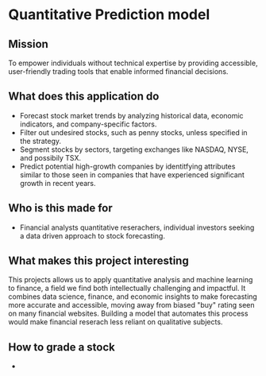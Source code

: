 # Quantitative Prediction model 

## Mission
To empower individuals without technical expertise by providing accessible, user-friendly trading tools that enable informed financial decisions.

## What does this application do

- Forecast stock market trends by analyzing historical data, economic indicators, and company-specific factors.
- Filter out undesired stocks, such as penny stocks, unless specified in the strategy.
- Segment stocks by sectors, targeting exchanges like NASDAQ, NYSE, and possibily TSX.
- Predict potential high-growth companies by identitfying attributes similar to those seen in companies that have experienced significant growth in recent years.

## Who is this made for

- Financial analysts quantitative reserachers, individual investors seeking a data driven approach to stock forecasting.

## What makes this project interesting
This projects allows us to apply quantitative analysis and machine learning to finance, a field we find both intellectually challenging and impactful. It combines data science, finance, and economic insights to make forecasting more accurate and accessible, moving away from biased "buy" rating seen on many financial websites. Building a model that automates this process would make financial reserach less reliant on qualitative subjects.

## How to grade a stock 
- 






